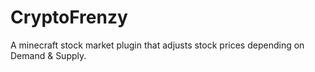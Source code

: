# CryptoFrenzy
A minecraft stock market plugin that adjusts stock prices depending on Demand &amp; Supply.

